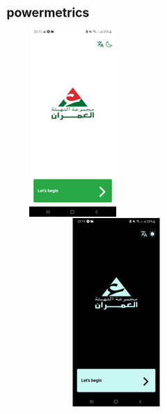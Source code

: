 # powermetrics
<p align="center">
  <img src="/screenshots/first-page-light.jpg" alt="Screenshot 1" width="200px" style="margin-right: 200px;">
  <img src="/screenshots/firstpage-dark.jpg" alt="Screenshot 2" width="200px">
</p>

